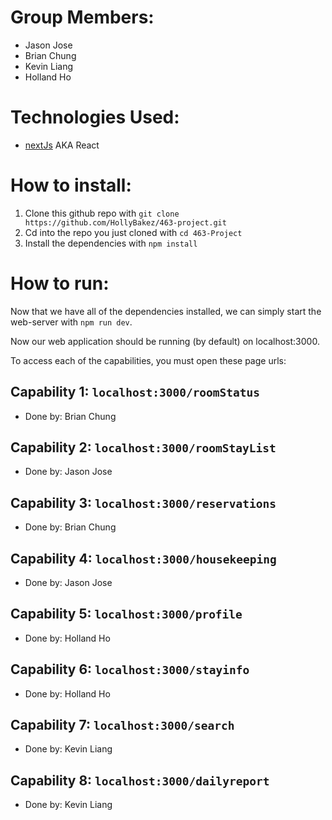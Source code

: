 # Group Members:
* Jason Jose
* Brian Chung
* Kevin Liang
* Holland Ho

# Technologies Used:
* [nextJs](https://nextjs.org/) AKA React

# How to install:
1) Clone this github repo with ```git clone https://github.com/HollyBakez/463-project.git```
2) Cd into the repo you just cloned with ```cd 463-Project```
3) Install the dependencies with ```npm install```

# How to run:
Now that we have all of the dependencies installed, we can simply start the web-server with ```npm run dev```.

Now our web application should be running (by default) on localhost:3000.

To access each of the capabilities, you must open these page urls:

## Capability 1: ```localhost:3000/roomStatus ```
* Done by: Brian Chung
## Capability 2: ```localhost:3000/roomStayList ```
* Done by: Jason Jose
## Capability 3: ```localhost:3000/reservations ```
* Done by: Brian Chung
## Capability 4: ```localhost:3000/housekeeping ```
* Done by: Jason Jose
## Capability 5: ```localhost:3000/profile ```
* Done by: Holland Ho
## Capability 6: ```localhost:3000/stayinfo ```
* Done by: Holland Ho
## Capability 7: ```localhost:3000/search ```
* Done by: Kevin Liang
## Capability 8: ```localhost:3000/dailyreport ```
* Done by: Kevin Liang
